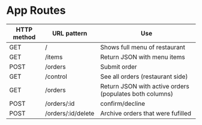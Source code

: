 # App Routes

| HTTP method | URL pattern | Use |
|---|---|---|
| GET  | / | Shows full menu of restaurant |
| GET  | /items | Return JSON with menu items |
| POST | /orders | Submit order |
| GET  | /control | See all orders (restaurant side) |
| GET  | /orders | Return JSON with active orders (populates both columns) | 
| POST  | /orders/:id |  confirm/decline |
| POST  | /orders/:id/delete |  Archive orders that were fufilled |
